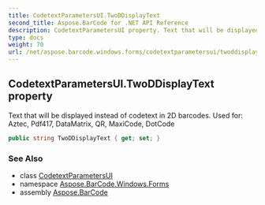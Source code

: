 ```yaml
---
title: CodetextParametersUI.TwoDDisplayText
second_title: Aspose.BarCode for .NET API Reference
description: CodetextParametersUI property. Text that will be displayed instead of codetext in 2D barcodes. Used for Aztec Pdf417 DataMatrix QR MaxiCode DotCode
type: docs
weight: 70
url: /net/aspose.barcode.windows.forms/codetextparametersui/twoddisplaytext/
---
```

## CodetextParametersUI.TwoDDisplayText property

Text that will be displayed instead of codetext in 2D barcodes. Used for: Aztec, Pdf417, DataMatrix, QR, MaxiCode, DotCode

```csharp
public string TwoDDisplayText { get; set; }
```

### See Also

* class [CodetextParametersUI](../)
* namespace [Aspose.BarCode.Windows.Forms](../../codetextparametersui/)
* assembly [Aspose.BarCode](../../../)


